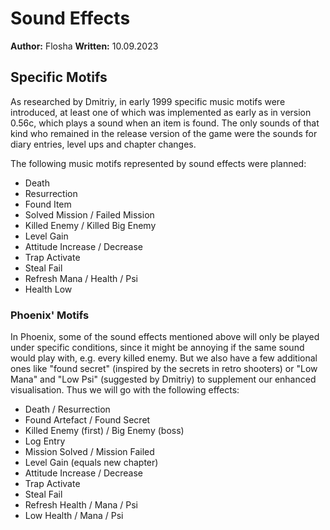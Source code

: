 # Sound Effects 

**Author:**     Flosha
**Written:**    10.09.2023


## Specific Motifs

As researched by Dmitriy, in early 1999 specific music motifs were introduced, at least one of which was implemented as early as in version 0.56c, which plays a sound when an item is found. The only sounds of that kind who remained in the release version of the game were the sounds for diary entries, level ups and chapter changes.  

The following music motifs represented by sound effects were planned:  

* Death
* Resurrection
* Found Item
* Solved Mission / Failed Mission
* Killed Enemy / Killed Big Enemy
* Level Gain
* Attitude Increase / Decrease
* Trap Activate
* Steal Fail
* Refresh Mana / Health / Psi
* Health Low


### Phoenix' Motifs

In Phoenix, some of the sound effects mentioned above will only be played under specific conditions, since it might be annoying if the same sound would play with, e.g. every killed enemy. But we also have a few additional ones like "found secret" (inspired by the secrets in retro shooters) or "Low Mana" and "Low Psi" (suggested by Dmitriy) to supplement our enhanced visualisation. Thus we will go with the following effects: 

* Death / Resurrection
* Found Artefact / Found Secret
* Killed Enemy (first) / Big Enemy (boss)
* Log Entry
* Mission Solved / Mission Failed
* Level Gain (equals new chapter)
* Attitude Increase / Decrease
* Trap Activate
* Steal Fail
* Refresh Health / Mana / Psi 
* Low Health / Mana / Psi
